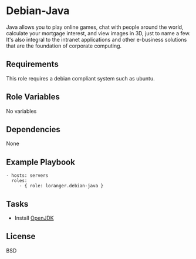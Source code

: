 Debian-Java
===========

Java allows you to play online games, chat with people around the world, calculate your mortgage interest, and view images in 3D, just to name a few. It's also integral to the intranet applications and other e-business solutions that are the foundation of corporate computing.

Requirements
------------

This role requires a debian compliant system such as ubuntu.

Role Variables
--------------

No variables

Dependencies
------------

None

Example Playbook
----------------

    - hosts: servers
      roles:
         - { role: loranger.debian-java }

Tasks
-----

  - Install [OpenJDK](http://www.java.com/)
  

License
-------

BSD